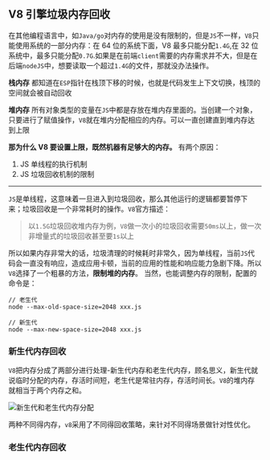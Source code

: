 ## V8 引擎垃圾内存回收

在其他编程语言中，如`Java/go`对内存的使用是没有限制的，但是`JS`不一样，`V8`只能使用系统的一部分内存：在 64 位的系统下面，V8 最多只能分配`1.4G`,在 32 位系统中，最多只能分配`0.7G`.如果是在前端`client`需要的内存需求并不大，但是在后端`nodeJS`中，想要读取一个超过`1.4G`的文件，那就没办法操作。

**栈内存**
都知道在`ESP`指针在栈顶下移的时候，也就是代码发生上下文切换，栈顶的空间就会被自动回收

**堆内存**
所有对象类型的变量在`JS`中都是存放在堆内存里面的。当创建一个对象，只要进行了赋值操作，`V8`就在堆内分配相应的内存。可以一直创建直到堆内存达到上限

**那为什么 V8 要设置上限，既然机器有足够大的内存。**
有两个原因：

1. JS 单线程的执行机制
2. JS 垃圾回收机制的限制

---

`JS`是单线程，这意味着一旦进入到垃圾回收，那么其他运行的逻辑都要暂停下来；垃圾回收是一个非常耗时的操作。`V8`官方描述：

> 以`1.5G`垃圾回收堆内存为例，`V8`做一次小的垃圾回收需要`50ms`以上，做一次非增量式的垃圾回收甚至要`1s`以上

所以如果内存非常大的话，垃圾清理的时候耗时非常久，因为单线程，当前`JS`代码会一直没有响应，造成应用卡顿，当前的应用的性能和响应能力急剧下降。所以`V8`选择了一个粗暴的方法，**限制堆的内存**。
当然，也能调整内存的限制，配置的命令是：

```
// 老生代
node --max-old-space-size=2048 xxx.js

// 新生代
node --max-new-space-size=2048 xxx.js
```

### 新生代内存回收

`V8`把内存分成了两部分进行处理-新生代内存和老生代内存，顾名思义，新生代就说临时分配的内存，存活时间短，老生代是常驻内存，存活时间长。`V8`的堆内存就相当于两个内存之和。

![新生代和老生代内存分配](https://github.com/zengwmFE/frontEnd-base/blob/master/image/heap.png)

两种不同得内存，`v8`采用了不同得回收策略，来针对不同得场景做针对性优化。

### 老生代内存回收
